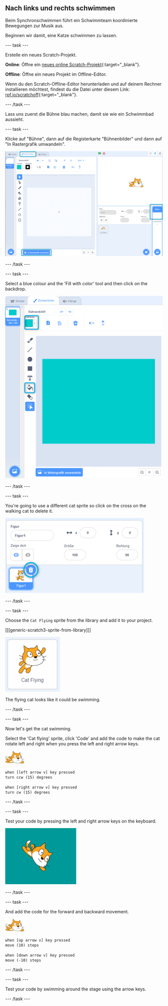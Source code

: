 ## Nach links und rechts schwimmen

Beim Synchronschwimmen führt ein Schwimmteam koordinierte Bewegungen zur Musik aus.

Beginnen wir damit, eine Katze schwimmen zu lassen.

--- task ---

Erstelle ein neues Scratch-Projekt.

**Online**: Öffne ein [neues online Scratch-Projekt](http://rpf.io/scratchnew){:target="_blank"}.

**Offline**: Öffne ein neues Projekt im Offline-Editor.

Wenn du den Scratch-Offline-Editor herunterladen und auf deinem Rechner installieren möchtest, findest du die Datei unter diesem Link: [rpf.io/scratchoff](http://rpf.io/scratchoff){:target="_blank"}.

--- /task ---

Lass uns zuerst die Bühne blau machen, damit sie wie ein Schwimmbad aussieht.

--- task ---

Klicke auf "Bühne", dann auf die Registerkarte "Bühnenbilder" und dann auf "In Rastergrafik umwandeln".

![scratch screen with stage, backdrops and convert to bitmap highlighted](images/swim-select-backdrop.png)

--- /task ---

--- task ---

Select a blue colour and the 'Fill with color' tool and then click on the backdrop.

![backdrops tab and fill tool selected](images/swim-fill.png)

--- /task ---

--- task ---

You're going to use a different cat sprite so click on the cross on the walking cat to delete it.

![delete menu selected](images/swim-delete.png)

--- /task ---

--- task ---

Choose the `Cat Flying` sprite from the library and add it to your project.

[[[generic-scratch3-sprite-from-library]]]

![Cat Flying sprite highlighted](images/swim-sprite.png)

The flying cat looks like it could be swimming.

--- /task ---

--- task ---

Now let's get the cat swimming.

Select the 'Cat flying' sprite, click 'Code' and add the code to make the cat rotate left and right when you press the left and right arrow keys.

![swimmer sprite](images/swimmer-sprite.png)

```blocks3
when [left arrow v] key pressed
turn ccw (15) degrees

when [right arrow v] key pressed
turn cw (15) degrees
```

--- /task ---

--- task ---

Test your code by pressing the left and right arrow keys on the keyboard.

![cat sprite rotated right](images/swim-right.png)

--- /task ---

--- task ---

And add the code for the forward and backward movement.

![swimmer sprite](images/swimmer-sprite.png)

```blocks3
when [up arrow v] key pressed
move (10) steps

when [down arrow v] key pressed
move (-10) steps 
```

--- /task ---

--- task ---

Test your code by swimming around the stage using the arrow keys.

--- /task ---
